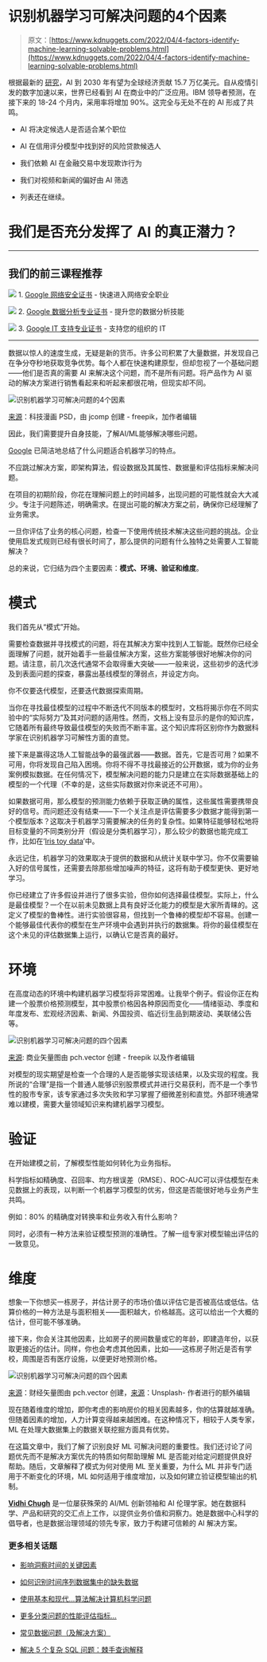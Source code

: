 # 识别机器学习可解决问题的4个因素

> 原文：[https://www.kdnuggets.com/2022/04/4-factors-identify-machine-learning-solvable-problems.html](https://www.kdnuggets.com/2022/04/4-factors-identify-machine-learning-solvable-problems.html)

根据最新的 [研究](https://haas.berkeley.edu/wp-content/uploads/UCB_Playbook_R10_V2_spreads2.pdf)，AI 到 2030 年有望为全球经济贡献 15.7 万亿美元。自从疫情引发的数字加速以来，世界已经看到 AI 在商业中的广泛应用。IBM 领导者预测，在接下来的 18-24 个月内，采用率将增加 90%。这完全与无处不在的 AI 形成了共鸣。

+   AI 将决定候选人是否适合某个职位

+   AI 在信用评分模型中找到好的风险贷款候选人

+   我们依赖 AI 在金融交易中发现欺诈行为

+   我们对视频和新闻的偏好由 AI 筛选

+   列表还在继续。

# **我们是否充分发挥了 AI 的真正潜力？**

* * *

## 我们的前三课程推荐

![](../Images/0244c01ba9267c002ef39d4907e0b8fb.png) 1\. [Google 网络安全证书](https://www.kdnuggets.com/google-cybersecurity) - 快速进入网络安全职业

![](../Images/e225c49c3c91745821c8c0368bf04711.png) 2\. [Google 数据分析专业证书](https://www.kdnuggets.com/google-data-analytics) - 提升您的数据分析技能

![](../Images/0244c01ba9267c002ef39d4907e0b8fb.png) 3\. [Google IT 支持专业证书](https://www.kdnuggets.com/google-itsupport) - 支持您的组织的 IT

* * *

数据以惊人的速度生成，无疑是新的货币。许多公司积累了大量数据，并发现自己在争分夺秒地获取竞争优势。每个人都在快速构建原型，但却忽视了一个基础问题——他们是否真的需要 AI 来解决这个问题，而不是所有问题。将产品作为 AI 驱动的解决方案进行销售看起来和听起来都很花哨，但现实却不同。

![识别机器学习可解决问题的4个因素](../Images/d18c8f4240e8d4eaf2cec4650915cfe4.png)

[来源](https://www.freepik.com/psd/technology-cartoon)：科技漫画 PSD，由 jcomp 创建 - freepik，加作者编辑

因此，我们需要提升自身技能，了解AI/ML能够解决哪些问题。

[Google](https://developers.google.com/machine-learning/problem-framing/good) 已简洁地总结了什么问题适合机器学习的特点。

不应跳过解决方案，即架构算法，假设数据及其属性、数据量和评估指标来解决问题。

在项目的初期阶段，你花在理解问题上的时间越多，出现问题的可能性就会大大减少。专注于问题陈述，明确需求。在提出可能的解决方案之前，确保你已经理解了业务需求。

一旦你评估了业务的核心问题，检查一下使用传统技术解决这些问题的挑战。企业使用启发式规则已经有很长时间了，那么提供的问题有什么独特之处需要人工智能解决？

总的来说，它归结为四个主要因素：**模式、环境、验证和维度**。

# 模式

我们首先从“模式”开始。

需要检查数据并寻找模式的问题，将在其解决方案中找到人工智能。既然你已经全面理解了问题，就开始着手一些最佳解决方案，这些方案能够很好地解决你的问题。请注意，前几次迭代通常不会取得重大突破——一般来说，这些初步的迭代涉及到表面问题的探查，暴露出基线模型的薄弱点，并设定方向。

你不仅要迭代模型，还要迭代数据探索周期。

当你在寻找最佳模型的过程中不断迭代不同版本的模型时，文档将揭示你在不同实验中的“实际努力”及其对问题的适用性。然而，文档上没有显示的是你的知识库，它随着所有最终导致最佳模型的失败而不断丰富。这个知识库将区别你作为数据科学家在识别机器学习可解性方面的直觉。

接下来是赢得这场人工智能战争的最强武器——数据。首先，它是否可用？如果不可用，你将发现自己陷入困境。你将不得不寻找最接近的公开数据，或为你的业务案例模拟数据。在任何情况下，模型解决问题的能力只是建立在实际数据基础上的模型的一个代理（不幸的是，这些实际数据对你来说还不可用）。

如果数据可用，那么模型的预测能力依赖于获取正确的属性，这些属性需要携带良好的信号。而问题还没有结束——下一个关注点是评估需要多少数据才能得到第一个模型版本？这取决于机器学习需要解决的任务的复杂性。如果特征能够轻松地将目标变量的不同类别分开（假设是分类机器学习），那么较少的数据也能完成工作，比如在‘[Iris toy data](https://scikit-learn.org/stable/auto_examples/datasets/plot_iris_dataset.html)’中。

永远记住，机器学习的效果取决于提供的数据和从统计关联中学习。你不仅需要输入好的信号属性，还需要去除那些增加噪声的特征，这将有助于模型更快、更好地学习。

你已经建立了许多假设并进行了很多实验，但你如何选择最佳模型。实际上，什么是最佳模型？一个在以前未见数据上具有良好泛化能力的模型是大家所青睐的。这定义了模型的鲁棒性。进行实验很容易，但找到一个鲁棒的模型却不容易。创建一个能够最佳代表你的模型在生产环境中会遇到并执行的数据集。将你的最佳模型在这个未见的评估数据集上运行，以确认它是否真的最好。

# **环境**

在高度动态的环境中构建机器学习模型将非常困难。让我举个例子。假设你正在构建一个股票价格预测模型，其中股票价格因各种原因而变化——情绪驱动、季度和年度发布、宏观经济因素、新闻、外国投资、临近衍生品到期波动、美联储公告等。

![识别机器学习可解决问题的四个因素](../Images/21117ad82c1bcfd6fc1af6f82127d27d.png)

[来源](https://www.freepik.com/vectors/business): 商业矢量图由 pch.vector 创建 - freepik 以及作者编辑

对模型的现实期望是检查一个合理的人是否能够实现该结果，以及实现的程度。我所说的“合理”是指一个普通人能够识别股票模式并进行交易获利，而不是一个季节性的股市专家，该专家通过多次失败和学习掌握了细微差别和直觉。外部环境通常难以建模，需要大量领域知识来构建机器学习模型。

# **验证**

在开始建模之前，了解模型性能如何转化为业务指标。

科学指标如精确度、召回率、均方根误差（RMSE）、ROC-AUC可以评估模型在未见数据上的表现，以判断一个机器学习模型的优劣，但这是否能很好地与业务产生共鸣。

例如：80% 的精确度对转换率和业务收入有什么影响？

同时，必须有一种方法来验证模型预测的准确性。了解一组专家对模型输出评估的一致意见。

# **维度**

想象一下你想买一栋房子，并估计房子的市场价值以评估它是否被高估或低估。估算价格的一种方法是与面积相关——面积越大，价格越高。这可以给出一个大概的估计，但可能不够准确。

接下来，你会关注其他因素，比如房子的房间数量或它的年龄，即建造年份，以获取更接近的估计。同样，你也会考虑其他因素，比如——这栋房子附近是否有学校，周围是否有医疗设施，以便更好地预测价格。

![识别机器学习可解决问题的四个因素](../Images/0650a0873934b8976e42ebe015f46f62.png)

[来源](https://www.freepik.com/vectors/finance)：财经矢量图由 pch.vector 创建，[来源](https://unsplash.com/s/photos/house?utm_source=unsplash&utm_medium=referral&utm_content=creditCopyText)：Unsplash- 作者进行的额外编辑

现在随着维度的增加，即你考虑的影响房价的相关因素越多，你的估算就越准确。但随着因素的增加，人力计算变得越来越困难。在这种情况下，相较于人类专家，ML 在处理大数据集上的数据关联挖掘方面具有优势。

在这篇文章中，我们了解了识别良好 ML 可解决问题的重要性。我们还讨论了问题优先而不是解决方案优先的特质如何帮助理解 ML 是否能对给定问题提供良好帮助。随后，文章解释了模式为何对使用 ML 至关重要，为什么 ML 并非专门适用于不断变化的环境，ML 如何适用于维度增加，以及如何建立验证模型输出的机制。

**[Vidhi Chugh](https://vidhi-chugh.medium.com/)** 是一位屡获殊荣的 AI/ML 创新领袖和 AI 伦理学家。她在数据科学、产品和研究的交汇点上工作，以提供业务价值和洞察力。她是数据中心科学的倡导者，也是数据治理领域的领先专家，致力于构建可信赖的 AI 解决方案。

### 更多相关话题

+   [影响洞察时间的关键因素](https://www.kdnuggets.com/2023/03/key-factors-affecting-time-insights.html)

+   [如何识别时间序列数据集中的缺失数据](https://www.kdnuggets.com/how-to-identify-missing-data-in-timeseries-datasets)

+   [使用基本和现代…算法解决计算机科学问题](https://www.kdnuggets.com/2023/11/packt-tackle-computer-science-problems-fundamental-modern-algorithms-machine-learning)

+   [更多分类问题的性能评估指标…](https://www.kdnuggets.com/2020/04/performance-evaluation-metrics-classification.html)

+   [常见数据问题（及解决方案）](https://www.kdnuggets.com/2022/02/common-data-problems-solutions.html)

+   [解决 5 个复杂 SQL 问题：棘手查询解释](https://www.kdnuggets.com/2022/07/5-hardest-things-sql.html)
